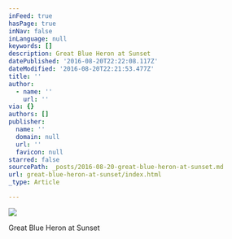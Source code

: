```yaml
---
inFeed: true
hasPage: true
inNav: false
inLanguage: null
keywords: []
description: Great Blue Heron at Sunset
datePublished: '2016-08-20T22:22:08.117Z'
dateModified: '2016-08-20T22:21:53.477Z'
title: ''
author:
  - name: ''
    url: ''
via: {}
authors: []
publisher:
  name: ''
  domain: null
  url: ''
  favicon: null
starred: false
sourcePath: _posts/2016-08-20-great-blue-heron-at-sunset.md
url: great-blue-heron-at-sunset/index.html
_type: Article

---
```

![](https://the-grid-user-content.s3-us-west-2.amazonaws.com/3d492bf6-4f78-45b4-89d8-8537ed56a7e8.jpg)

Great Blue Heron at Sunset